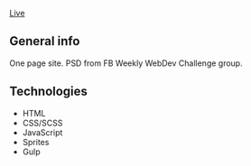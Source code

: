 [Live](https://innox-8fc9c8.netlify.com/)

## General info

One page site. PSD from FB Weekly WebDev Challenge group.

## Technologies

- HTML
- CSS/SCSS
- JavaScript
- Sprites
- Gulp

